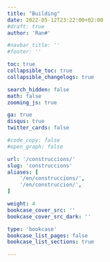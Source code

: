 ```yaml
---
title: "Building"
date: 2022-05-12T23:22:00+02:00
#draft: true
author: 'Ran#'

#navbar_title: ''
#footer: ''

toc: true
collapsible_toc: true
collapsible_changelogs: true

search_hidden: false
math: false
zooming_js: true

ga: true
disqus: true
twitter_cards: false

#code_copy: false
#open_graph: false

url: '/construccions/'
slug: 'construccions'
aliases: [
    '/en/construccions/',
    '/en/construccion/',
]

weight: 4
bookcase_cover_src: ''
bookcase_cover_src_dark: ''

type: 'bookcase'
bookcase_list_pages: false
bookcase_list_sections: true

---
```


